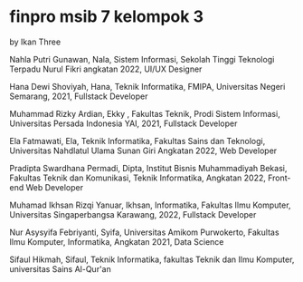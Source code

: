 # finpro msib 7 kelompok 3

by Ikan Three

Nahla Putri Gunawan, Nala, Sistem Informasi, Sekolah Tinggi Teknologi Terpadu Nurul Fikri angkatan 2022, UI/UX Designer

Hana Dewi Shoviyah, Hana, Teknik Informatika, FMIPA, Universitas Negeri Semarang, 2021, Fullstack Developer

Muhammad Rizky Ardian, Ekky , Fakultas Teknik, Prodi Sistem Informasi, Universitas Persada Indonesia YAI, 2021, Fullstack Developer

Ela Fatmawati, Ela, Teknik Informatika, Fakultas Sains dan Teknologi, Universitas Nahdlatul Ulama Sunan Giri Angkatan 2022, Web Developer

Pradipta Swardhana Permadi, Dipta, Institut Bisnis Muhammadiyah Bekasi, Fakultas Teknik dan Komunikasi, Teknik Informatika, Angkatan 2022, Front-end Web Developer

Muhamad Ikhsan Rizqi Yanuar, Ikhsan, Informatika, Fakultas Ilmu Komputer, Universitas Singaperbangsa Karawang, 2022, Fullstack Developer

Nur Asysyifa Febriyanti, Syifa, Universitas Amikom Purwokerto, Fakultas Ilmu Komputer, Informatika, Angkatan 2021, Data Science

Sifaul Hikmah, Sifaul, Teknik Informatika, fakultas Teknik dan Ilmu Komputer, universitas Sains Al-Qur'an
